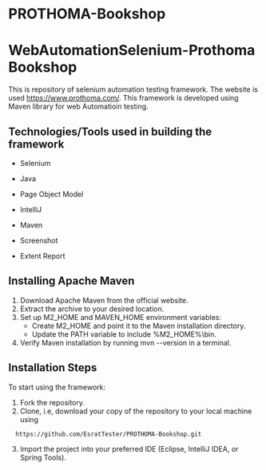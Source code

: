 # PROTHOMA-Bookshop


# WebAutomationSelenium-Prothoma Bookshop

This is repository of selenium automation testing framework. The website is used https://www.prothoma.com/. This framework is developed using Maven library  for web Automatioin testing.

## Technologies/Tools used in building the framework

- Selenium

- Java

- Page Object Model

- IntelliJ

- Maven

- Screenshot

- Extent Report

## Installing Apache Maven

1. Download Apache Maven from the official website.
2. Extract the archive to your desired location.
3. Set up M2_HOME and MAVEN_HOME environment variables:
   - Create M2_HOME and point it to the Maven installation directory.
   - Update the PATH variable to include %M2_HOME%\bin.
4. Verify Maven installation by running mvn --version in a terminal.

 ## Installation Steps
 To start using the framework:

1. Fork the repository.
2. Clone, i.e, download your copy of the repository to your local machine using
```bash
  https://github.com/EsratTester/PROTHOMA-Bookshop.git
```
3. Import the project into your preferred IDE (Eclipse, IntelliJ IDEA, or Spring Tools).
    
 

 
